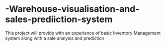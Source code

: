 # -Warehouse-visualisation-and-sales-prediiction-system
This project will provide with an experience of basic Inventory Management system along with a sale analysis and prediction

